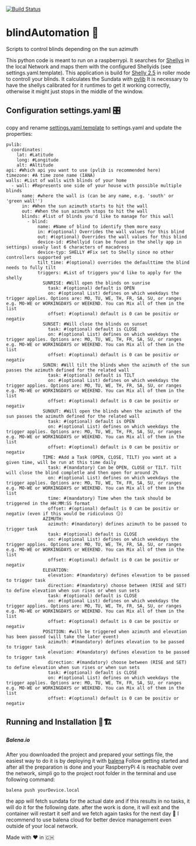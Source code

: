 [![Build Status](https://travis-ci.org/RaphiOriginal/blindAutomation.svg?branch=master)](https://travis-ci.org/RaphiOriginal/blindAutomation)

# blindAutomation 🚀
Scripts to control blinds depending on the sun azimuth

This python code is meant to run on a raspberrypi. It searches for [Shellys](https://shelly.cloud) in the local Network and maps them with the configured Shellyids (see settings.yaml.template).
This application is build for [Shelly 2.5](https://shelly.cloud/products/shelly-25-smart-home-automation-relay/) in roller mode to controll your blinds. It calculates the Sundata with [pvlib](https://pvlib-python.readthedocs.io/en/stable/)
It is necessary to have the shellys calibrated for it runtimes to get it working correctly, otherwise it might just stops in the middle of the window.

## Configuration settings.yaml 🎛
copy and rename [settings.yaml.template](https://github.com/RaphiOriginal/blindAutomation/blob/master/settings.yaml.template) to settings.yaml and update the properties:
```
pvlib:
  coordinates:
    lat: #Latitude
    long: #Longitude
    alt: #Altitude
api: #Which api you want to use (pvlib is recommended here)
timezone: #A time zone name (IANA)
walls: #List of walls with blinds of your home
  - wall: #Represents one side of your house with possible multiple blinds
      name: #where the wall is (can be any name, e.g. 'south' or 'green wall'')
      in: #When the sun azimuth starts to hit the wall
      out: #When the sun azimuth stops to hit the wall
      blinds: #list of blinds you'd like to manage for this wall
        - blind:
            name: #Name of blind to identify them more easy
            in: #(optional) Overrides the wall values for this blind
            out: #(optional) Overrides the wall values for this blind
            device-id: #Shellyid (can be found in the shelly app in settings) usualy last 6 characters of macadress
            device-typ: SHELLY #Fix set to Shelly since no other controllers supported yet
            tilt_time: #(optional) overrides the defaulttime the blind needs to fully tilt
            triggers: #List of triggers you'd like to apply for the shelly
              SUNRISE: #Will open the blinds on sunrise
                task: #(optional) default is OPEN
                on: #(optional List) defines on which weekdays the trigger applies. Options are: MO, TU, WE, TH, FR, SA, SU, or ranges e.g. MO-WE or WORKINGDAYS or WEEKEND. You can Mix all of them in the list
                offset: #(optional) default is 0 can be positiv or negativ
              SUNSET: #Will close the blinds on sunset
                task: #(optional) default is CLOSE
                on: #(optional List) defines on which weekdays the trigger applies. Options are: MO, TU, WE, TH, FR, SA, SU, or ranges e.g. MO-WE or WORKINGDAYS or WEEKEND. You can Mix all of them in the list
                offset: #(optional) default is 0 can be positiv or negativ
              SUNIN: #Will tilt the blinds when the azimuth of the sun passes the azimuth defined for the related wall
                task: #(optional) default is TILT
                on: #(optional List) defines on which weekdays the trigger applies. Options are: MO, TU, WE, TH, FR, SA, SU, or ranges e.g. MO-WE or WORKINGDAYS or WEEKEND. You can Mix all of them in the list
                offset: #(optional) default is 0 can be positiv or negativ
              SUNOUT: #Will open the blinds when the azimuth of the sun passes the azimuth defined for the related wall
                task: #(optional) default is OPEN
                on: #(optional List) defines on which weekdays the trigger applies. Options are: MO, TU, WE, TH, FR, SA, SU, or ranges e.g. MO-WE or WORKINGDAYS or WEEKEND. You can Mix all of them in the list
                offset: #(optional) default is 0 can be positiv or negativ
              TIME: #Add a Task (OPEN, CLOSE, TILT) you want at a given time, will be run at this time daily
                task: #(mandatory) Can be OPEN, CLOSE or TILT. Tilt will close the blind completle and then open for around 2%
                on: #(optional List) defines on which weekdays the trigger applies. Options are: MO, TU, WE, TH, FR, SA, SU, or ranges e.g. MO-WE or WORKINGDAYS or WEEKEND. You can Mix all of them in the list
                time: #(mandatory) Time when the task should be triggered in the HH:MM:SS format
                offset: #(optional) default is 0 can be positiv or negativ (even if this would be ridiculous 😏)
              AZIMUTH:
                azimuth: #(mandatory) defines azimuth to be passed to trigger task
                task: #(optional) default is CLOSE
                on: #(optional List) defines on which weekdays the trigger applies. Options are: MO, TU, WE, TH, FR, SA, SU, or ranges e.g. MO-WE or WORKINGDAYS or WEEKEND. You can Mix all of them in the list
                offset: #(optional) default is 0 can be positiv or negativ
              ELEVATION:
                elevation: #(mandatory) defines elevation to be passed to trigger task
                direction: #(mandatory) choose between (RISE and SET) to define elevation when sun rises or when sun sets
                task: #(optional) default is CLOSE
                on: #(optional List) defines on which weekdays the trigger applies. Options are: MO, TU, WE, TH, FR, SA, SU, or ranges e.g. MO-WE or WORKINGDAYS or WEEKEND. You can Mix all of them in the list
                offset: #(optional) default is 0 can be positiv or negativ
              POSITION: #will be triggered when azimuth and elevation has been passed (will take the later event)
                azimuth: #(mandatory) defines elevation to be passed to trigger task
                elevation: #(mandatory) defines elevation to be passed to trigger task
                direction: #(mandatory) choose between (RISE and SET) to define elevation when sun rises or when sun sets
                task: #(optional) default is CLOSE
                on: #(optional List) defines on which weekdays the trigger applies. Options are: MO, TU, WE, TH, FR, SA, SU, or ranges e.g. MO-WE or WORKINGDAYS or WEEKEND. You can Mix all of them in the list
                offset: #(optional) default is 0 can be positiv or negativ
```

## Running and Installation 🏃🏗
##### Balena.io
After you downloaded the project and prepared your settings file, the easiest way to do it is by deploying it with [balena](https://www.balena.io/os)
Follow getting started and after all the preparation is done and your RaspberryPi 4 is reachable over the network, simpli go to the project root folder in the terminal and use following command:
```
balena push yourDevice.local
```
the app will fetch sundata for the actual date and if this results in no tasks, it will do it for the following date. after the work is done, it will exit and the container will restart it self and we fetch again tasks for the next day 💪
I recommend to use balena cloud for better device management even outside of your local network.


Made with ❤️ in 🇨🇭
